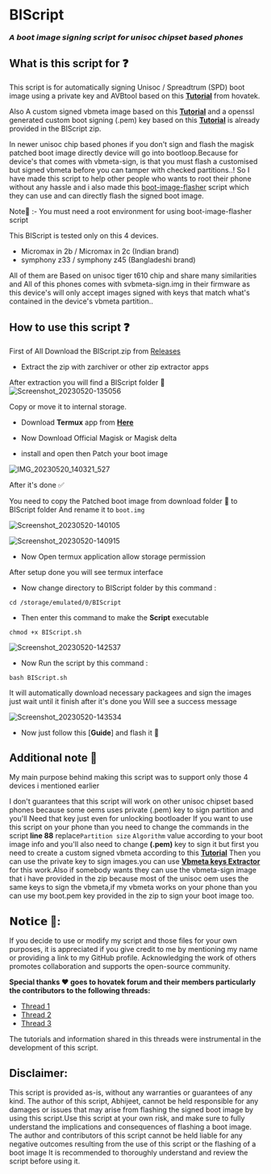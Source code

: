 # BIScript

**𝘼 𝙗𝙤𝙤𝙩 𝙞𝙢𝙖𝙜𝙚 𝙨𝙞𝙜𝙣𝙞𝙣𝙜 𝙨𝙘𝙧𝙞𝙥𝙩 𝙛𝙤𝙧 𝙪𝙣𝙞𝙨𝙤𝙘 𝙘𝙝𝙞𝙥𝙨𝙚𝙩 𝙗𝙖𝙨𝙚𝙙 𝙥𝙝𝙤𝙣𝙚𝙨** 

## What is this script for ❓
This script is for automatically signing Unisoc / Spreadtrum (SPD) boot image using a private key and AVBtool based on this [**Tutorial**](https://www.hovatek.com/forum/thread-32674.html) from hovatek.

Also A custom signed vbmeta image based on this [**Tutorial**](https://www.hovatek.com/forum/thread-32664.html) and a openssl generated custom boot signing (.pem) key based on this [**Tutorial**](https://www.hovatek.com/forum/thread-32662.html) is already provided in the BIScript zip.


In newer unisoc chip based phones if you don't sign and flash the magisk patched boot image directly device will go into bootloop.Because for device's that comes with vbmeta-sign, is that you must flash a customised but signed vbmeta before you can tamper with checked partitions..! So I have made this script to help other people who wants to root their phone without any hassle and i also made this [boot-image-flasher](https://github.com/gitclone-url/Boot-img-flasher) script which they can use and can directly flash the signed boot image.

Note📜 :- You must need a root environment for using boot-image-flasher script

This BIScript is tested only on this 4 devices.

- Micromax in 2b / Micromax in 2c (Indian brand)
- symphony z33 / symphony z45 (Bangladeshi brand)

All of them are Based on unisoc tiger t610 chip and share many similarities and All of this phones comes with svbmeta-sign.img in their firmware as this device's will only accept images signed with keys that match what's contained in the device's vbmeta partition..

## How to use this script ❓

First of All Download the BIScript.zip from
[Releases](https://github.com/gitclone-url/BIScript/releases)

- Extract the zip with zarchiver or other zip extractor apps

After extraction you will find a BIScript folder 📁
![Screenshot_20230520-135056](https://github.com/gitclone-url/android_device_micromax_E7544/assets/98699436/a505a282-149c-4d46-988a-f4744d45d908)

Copy or move it to internal storage.

- Download **Termux** app from [**Here**](https://github.com/HardcodedCat/termux-monet/releases)

- Now Download Official Magisk or Magisk delta 

- install and open then Patch your boot image

![IMG_20230520_140321_527](https://github.com/gitclone-url/android_device_micromax_E7544/assets/98699436/19f01311-b096-478c-bdc7-a5f0e97df4fc)

After it's done ✅

You need to copy the Patched boot image from download folder 📁 to BIScript folder
And rename it to `boot.img`

![Screenshot_20230520-140105](https://github.com/gitclone-url/android_device_micromax_E7544/assets/98699436/a0d27951-c4cc-4783-9c25-af02395f68ef)

![Screenshot_20230520-140915](https://github.com/gitclone-url/android_device_micromax_E7544/assets/98699436/5dad0371-e401-47bb-a49e-2e5914391af0)

- Now Open termux application allow storage permission 

 After setup done you will see termux 
 interface 

- Now change directory to BIScript folder by this command :
```
cd /storage/emulated/0/BIScript
```
- Then enter this command to make the **Script** executable

```
chmod +x BIScript.sh
```

![Screenshot_20230520-142537](https://github.com/gitclone-url/android_device_micromax_E7544/assets/98699436/ad401010-b3dc-4112-9860-33728eb74219)

- Now Run the script by this command :

```
bash BIScript.sh
``` 
It will automatically download necessary packagees and sign the images just wait until it finish after it's done you Will see a success message

![Screenshot_20230520-143534](https://github.com/gitclone-url/android_device_micromax_E7544/assets/98699436/22e01b6d-635b-41ca-9d26-03f4932da0aa)

- Now just follow this [**Guide**] and flash it 🙂

## Additional note 📜

My main purpose behind making this script was to support only those 4 devices i mentioned earlier 

I don't guarantees that this script will work on other unisoc chipset based phones because some oems uses private (.pem) key to sign partition and you'll Need that key just even for unlocking bootloader If you want to use this script on your phone than you need to change the commands in the script **line 88** replace`Partition size` `Algorithm` value according to your boot image info and you'll also need to change **(.pem)** key to sign it but first you need to create a custom signed vbmeta according to this [**Tutorial**](https://www.hovatek.com/forum/thread-32664.html) Then you can use the private key to sign images.you can use [**Vbmeta keys Extractor**](https://github.com/Fijxu/VBMetaKeysExtractor-Linux) for this work.Also if somebody wants they can use the vbmeta-sign image that i have provided in the zip because most of the unisoc oem uses the same keys to sign the vbmeta,if my vbmeta works on your phone than you can use my boot.pem key provided in the zip to sign your boot image too.

## **𝗡𝗼𝘁𝗶𝗰𝗲 📌:**

If you decide to use or modify my script and those files for your own purposes, it is appreciated if you give credit to me by mentioning my name or providing a link to my GitHub profile. Acknowledging the work of others promotes collaboration and supports the open-source community.

**Special thanks ♥️ goes to hovatek forum and their members particularly the contributors to the following threads:**

- [Thread 1](https://www.hovatek.com/forum/thread-32664.html)
- [Thread 2](https://www.hovatek.com/forum/thread-32674.html)
- [Thread 3](https://www.hovatek.com/forum/thread-32662.html)

The tutorials and information shared in this threads were instrumental in the development of this script.


## Disclaimer:

This script is provided as-is, without any warranties or guarantees of any kind. The author of this script, Abhijeet, cannot be held responsible for any damages or issues that may arise from flashing the signed boot image by using this script.Use this script at your own risk, and make sure to fully understand the implications and consequences of flashing a boot image. The author and contributors of this script cannot be held liable for any negative outcomes resulting from the use of this script or the flashing of a boot image
It is recommended to thoroughly understand and review the script before using it.


